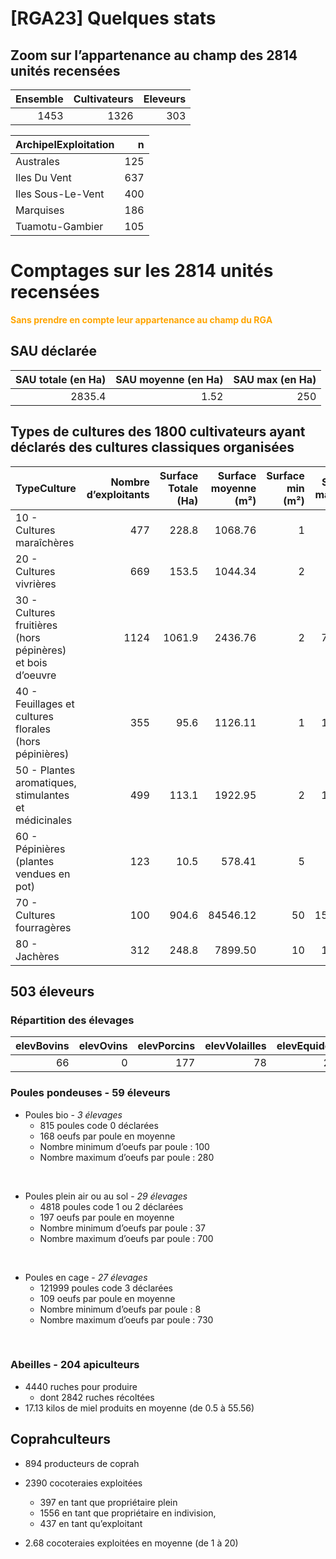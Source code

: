 # \[RGA23\] Quelques stats

## Zoom sur l’appartenance au champ des 2814 unités recensées

<table>
<thead>
<tr class="header">
<th style="text-align: right;">Ensemble</th>
<th style="text-align: right;">Cultivateurs</th>
<th style="text-align: right;">Eleveurs</th>
</tr>
</thead>
<tbody>
<tr class="odd">
<td style="text-align: right;">1453</td>
<td style="text-align: right;">1326</td>
<td style="text-align: right;">303</td>
</tr>
</tbody>
</table>

<table>
<thead>
<tr class="header">
<th style="text-align: left;">ArchipelExploitation</th>
<th style="text-align: right;">n</th>
</tr>
</thead>
<tbody>
<tr class="odd">
<td style="text-align: left;">Australes</td>
<td style="text-align: right;">125</td>
</tr>
<tr class="even">
<td style="text-align: left;">Iles Du Vent</td>
<td style="text-align: right;">637</td>
</tr>
<tr class="odd">
<td style="text-align: left;">Iles Sous-Le-Vent</td>
<td style="text-align: right;">400</td>
</tr>
<tr class="even">
<td style="text-align: left;">Marquises</td>
<td style="text-align: right;">186</td>
</tr>
<tr class="odd">
<td style="text-align: left;">Tuamotu-Gambier</td>
<td style="text-align: right;">105</td>
</tr>
</tbody>
</table>

# Comptages sur les 2814 unités recensées

<font color = "orange">**Sans prendre en compte leur appartenance au
champ du RGA**</font>

## SAU déclarée

<table>
<thead>
<tr class="header">
<th style="text-align: right;">SAU totale (en Ha)</th>
<th style="text-align: right;">SAU moyenne (en Ha)</th>
<th style="text-align: right;">SAU max (en Ha)</th>
</tr>
</thead>
<tbody>
<tr class="odd">
<td style="text-align: right;">2835.4</td>
<td style="text-align: right;">1.52</td>
<td style="text-align: right;">250</td>
</tr>
</tbody>
</table>

## Types de cultures des 1800 cultivateurs ayant déclarés des cultures classiques organisées

<table>
<colgroup>
<col style="width: 38%" />
<col style="width: 13%" />
<col style="width: 12%" />
<col style="width: 13%" />
<col style="width: 10%" />
<col style="width: 10%" />
</colgroup>
<thead>
<tr class="header">
<th style="text-align: left;">TypeCulture</th>
<th style="text-align: right;">Nombre d’exploitants</th>
<th style="text-align: right;">Surface Totale (Ha)</th>
<th style="text-align: right;">Surface moyenne (m²)</th>
<th style="text-align: right;">Surface min (m²)</th>
<th style="text-align: right;">Surface max (m²)</th>
</tr>
</thead>
<tbody>
<tr class="odd">
<td style="text-align: left;">10 - Cultures maraîchères</td>
<td style="text-align: right;">477</td>
<td style="text-align: right;">228.8</td>
<td style="text-align: right;">1068.76</td>
<td style="text-align: right;">1</td>
<td style="text-align: right;">50000</td>
</tr>
<tr class="even">
<td style="text-align: left;">20 - Cultures vivrières</td>
<td style="text-align: right;">669</td>
<td style="text-align: right;">153.5</td>
<td style="text-align: right;">1044.34</td>
<td style="text-align: right;">2</td>
<td style="text-align: right;">40000</td>
</tr>
<tr class="odd">
<td style="text-align: left;">30 - Cultures fruitières (hors pépinères)
et bois d’oeuvre</td>
<td style="text-align: right;">1124</td>
<td style="text-align: right;">1061.9</td>
<td style="text-align: right;">2436.76</td>
<td style="text-align: right;">2</td>
<td style="text-align: right;">750000</td>
</tr>
<tr class="even">
<td style="text-align: left;">40 - Feuillages et cultures florales (hors
pépinières)</td>
<td style="text-align: right;">355</td>
<td style="text-align: right;">95.6</td>
<td style="text-align: right;">1126.11</td>
<td style="text-align: right;">1</td>
<td style="text-align: right;">140000</td>
</tr>
<tr class="odd">
<td style="text-align: left;">50 - Plantes aromatiques, stimulantes et
médicinales</td>
<td style="text-align: right;">499</td>
<td style="text-align: right;">113.1</td>
<td style="text-align: right;">1922.95</td>
<td style="text-align: right;">2</td>
<td style="text-align: right;">119365</td>
</tr>
<tr class="even">
<td style="text-align: left;">60 - Pépinières (plantes vendues en
pot)</td>
<td style="text-align: right;">123</td>
<td style="text-align: right;">10.5</td>
<td style="text-align: right;">578.41</td>
<td style="text-align: right;">5</td>
<td style="text-align: right;">10912</td>
</tr>
<tr class="odd">
<td style="text-align: left;">70 - Cultures fourragères</td>
<td style="text-align: right;">100</td>
<td style="text-align: right;">904.6</td>
<td style="text-align: right;">84546.12</td>
<td style="text-align: right;">50</td>
<td style="text-align: right;">1500000</td>
</tr>
<tr class="even">
<td style="text-align: left;">80 - Jachères</td>
<td style="text-align: right;">312</td>
<td style="text-align: right;">248.8</td>
<td style="text-align: right;">7899.50</td>
<td style="text-align: right;">10</td>
<td style="text-align: right;">172000</td>
</tr>
</tbody>
</table>

## 503 éleveurs

### Répartition des élevages

<table>
<colgroup>
<col style="width: 11%" />
<col style="width: 10%" />
<col style="width: 12%" />
<col style="width: 14%" />
<col style="width: 12%" />
<col style="width: 11%" />
<col style="width: 13%" />
<col style="width: 12%" />
</colgroup>
<thead>
<tr class="header">
<th style="text-align: right;">elevBovins</th>
<th style="text-align: right;">elevOvins</th>
<th style="text-align: right;">elevPorcins</th>
<th style="text-align: right;">elevVolailles</th>
<th style="text-align: right;">elevEquides</th>
<th style="text-align: right;">elevLapins</th>
<th style="text-align: right;">elevAbeilles</th>
<th style="text-align: right;">elevCaprins</th>
</tr>
</thead>
<tbody>
<tr class="odd">
<td style="text-align: right;">66</td>
<td style="text-align: right;">0</td>
<td style="text-align: right;">177</td>
<td style="text-align: right;">78</td>
<td style="text-align: right;">25</td>
<td style="text-align: right;">3</td>
<td style="text-align: right;">204</td>
<td style="text-align: right;">58</td>
</tr>
</tbody>
</table>

### Poules pondeuses - 59 éleveurs

-   Poules bio - *3 élevages*
    -   815 poules code 0 déclarées
    -   168 oeufs par poule en moyenne
    -   Nombre minimum d’oeufs par poule : 100
    -   Nombre maximum d’oeufs par poule : 280

<br/>

-   Poules plein air ou au sol - *29 élevages*
    -   4818 poules code 1 ou 2 déclarées
    -   197 oeufs par poule en moyenne
    -   Nombre minimum d’oeufs par poule : 37
    -   Nombre maximum d’oeufs par poule : 700

<br/>

-   Poules en cage - *27 élevages*
    -   121999 poules code 3 déclarées
    -   109 oeufs par poule en moyenne
    -   Nombre minimum d’oeufs par poule : 8
    -   Nombre maximum d’oeufs par poule : 730

<br/>

### Abeilles - 204 apiculteurs

-   4440 ruches pour produire
    -   dont 2842 ruches récoltées
-   17.13 kilos de miel produits en moyenne (de 0.5 à 55.56)

## Coprahculteurs

-   894 producteurs de coprah

-   2390 cocoteraies exploitées

    -   397 en tant que propriétaire plein
    -   1556 en tant que propriétaire en indivision,
    -   437 en tant qu’exploitant

-   2.68 cocoteraies exploitées en moyenne (de 1 à 20)

